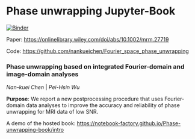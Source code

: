 # Phase unwrapping Jupyter-Book

[![Binder](https://mybinder.org/badge_logo.svg)](https://mybinder.org/v2/gh/Notebook-Factory/Phase-unwrapping-book/master)


Paper: https://onlinelibrary.wiley.com/doi/abs/10.1002/mrm.27719


Code: https://github.com/nankueichen/Fourier_space_phase_unwrapping

### Phase unwrapping based on integrated Fourier-domain and image-domain analyses
*Nan-kuei Chen* | *Pei-Hsin Wu* <br> 

**Purpose**: We report a new postprocessing procedure that uses Fourier‐domain data analyses to improve the accuracy and reliability of phase unwrapping for MRI data of low SNR.


A demo of the hosted book: https://notebook-factory.github.io/Phase-unwrapping-book/intro

